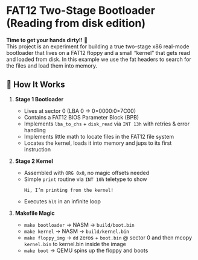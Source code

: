 # FAT12 Two-Stage Bootloader (Reading from disk edition)

**Time to get your hands dirty!!** 🚀  
This project is an experiment for building a true two-stage x86 real-mode bootloader that lives on a FAT12 floppy and a small “kernel” that gets read and loaded from disk.
In this example we use the fat headers to search for the files and load them into memory.

## 🧠 How It Works

1. **Stage 1 Bootloader**  
   - Lives at sector 0 (LBA 0 → 0×0000:0×7C00)  
   - Contains a FAT12 BIOS Parameter Block (BPB)  
   - Implements `lba_to_chs` + `disk_read` via `INT 13h` with retries & error handling 
   - Implements little math to locate files in the FAT12 file system
   - Locates the kernel, loads it into memory and jups to its first instruction  

2. **Stage 2 Kernel**  
   - Assembled with `ORG 0x0`, no magic offsets needed  
   - Simple `print` routine via `INT 10h` teletype to show  
     ```
     Hi, I’m printing from the kernel!
     ```  
   - Executes `hlt` in an infinite loop  

3. **Makefile Magic**  
   - `make bootloader` → NASM → `build/boot.bin`  
   - `make kernel`     → NASM → `build/kernel.bin`  
   - `make floppy_img` → `dd` zeros + `boot.bin` @ sector 0  and then mcopy `kernel.bin` to kernel.bin inside the image  
   - `make boot`       → QEMU spins up the floppy and boots  